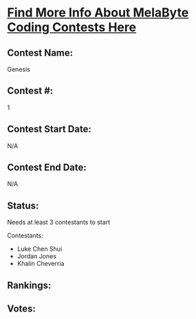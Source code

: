 # [Find More Info About MelaByte Coding Contests Here](https://github.com/MelaByte/dashboard)

## Contest Name:
Genesis

## Contest #: 
1

## Contest Start Date: 
N/A

## Contest End Date: 
N/A

## Status: 
Needs at least 3 contestants to start

Contestants:
- Luke Chen Shui
- Jordan Jones
- Khalin Cheverria

## Rankings: 

## Votes:
